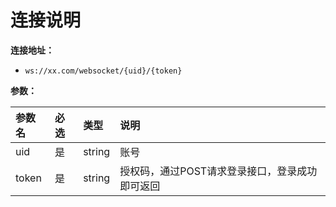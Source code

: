 # 连接说明

**连接地址：**

- `ws://xx.com/websocket/{uid}/{token}`

**参数：**

| 参数名   | 必选  | 类型     | 说明                        |
|:------|:----|:-------|:--------------------------|
| uid   | 是   | string | 账号                        |
| token | 是   | string | 授权码，通过POST请求登录接口，登录成功即可返回 |
